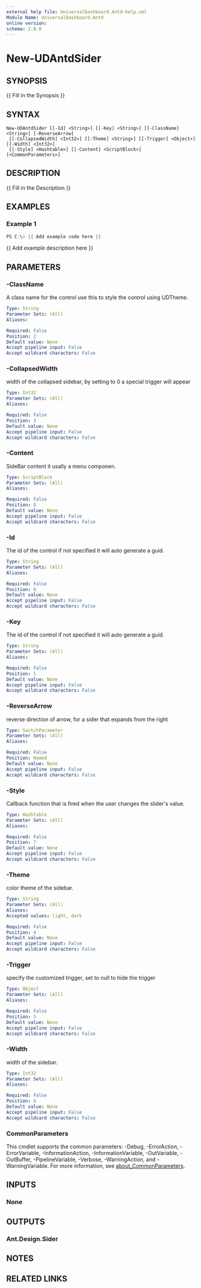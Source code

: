 ```yaml
---
external help file: UniversalDashboard.Antd-help.xml
Module Name: UniversalDashboard.Antd
online version:
schema: 2.0.0
---
```


# New-UDAntdSider

## SYNOPSIS
{{ Fill in the Synopsis }}

## SYNTAX

```
New-UDAntdSider [[-Id] <String>] [[-Key] <String>] [[-ClassName] <String>] [-ReverseArrow]
 [[-CollapsedWidth] <Int32>] [[-Theme] <String>] [[-Trigger] <Object>] [[-Width] <Int32>]
 [[-Style] <Hashtable>] [[-Content] <ScriptBlock>] [<CommonParameters>]
```

## DESCRIPTION
{{ Fill in the Description }}

## EXAMPLES

### Example 1
```powershell
PS C:\> {{ Add example code here }}
```

{{ Add example description here }}

## PARAMETERS

### -ClassName
A class name for the control use this to style the control using UDTheme.

```yaml
Type: String
Parameter Sets: (All)
Aliases:

Required: False
Position: 2
Default value: None
Accept pipeline input: False
Accept wildcard characters: False
```

### -CollapsedWidth
width of the collapsed sidebar, by setting to 0 a special trigger will appear

```yaml
Type: Int32
Parameter Sets: (All)
Aliases:

Required: False
Position: 3
Default value: None
Accept pipeline input: False
Accept wildcard characters: False
```

### -Content
SideBar content it usally a menu componen.

```yaml
Type: ScriptBlock
Parameter Sets: (All)
Aliases:

Required: False
Position: 8
Default value: None
Accept pipeline input: False
Accept wildcard characters: False
```

### -Id
The id of the control if not specified it will auto generate a guid.

```yaml
Type: String
Parameter Sets: (All)
Aliases:

Required: False
Position: 0
Default value: None
Accept pipeline input: False
Accept wildcard characters: False
```

### -Key
The id of the control if not specified it will auto generate a guid.

```yaml
Type: String
Parameter Sets: (All)
Aliases:

Required: False
Position: 1
Default value: None
Accept pipeline input: False
Accept wildcard characters: False
```

### -ReverseArrow
reverse direction of arrow, for a sider that expands from the right

```yaml
Type: SwitchParameter
Parameter Sets: (All)
Aliases:

Required: False
Position: Named
Default value: None
Accept pipeline input: False
Accept wildcard characters: False
```

### -Style
Callback function that is fired when the user changes the slider's value.

```yaml
Type: Hashtable
Parameter Sets: (All)
Aliases:

Required: False
Position: 7
Default value: None
Accept pipeline input: False
Accept wildcard characters: False
```

### -Theme
color theme of the sidebar.

```yaml
Type: String
Parameter Sets: (All)
Aliases:
Accepted values: light, dark

Required: False
Position: 4
Default value: None
Accept pipeline input: False
Accept wildcard characters: False
```

### -Trigger
specify the customized trigger, set to null to hide the trigger

```yaml
Type: Object
Parameter Sets: (All)
Aliases:

Required: False
Position: 5
Default value: None
Accept pipeline input: False
Accept wildcard characters: False
```

### -Width
width of the sidebar.

```yaml
Type: Int32
Parameter Sets: (All)
Aliases:

Required: False
Position: 6
Default value: None
Accept pipeline input: False
Accept wildcard characters: False
```

### CommonParameters
This cmdlet supports the common parameters: -Debug, -ErrorAction, -ErrorVariable, -InformationAction, -InformationVariable, -OutVariable, -OutBuffer, -PipelineVariable, -Verbose, -WarningAction, and -WarningVariable. For more information, see [about_CommonParameters](http://go.microsoft.com/fwlink/?LinkID=113216).

## INPUTS

### None

## OUTPUTS

### Ant.Design.Sider

## NOTES

## RELATED LINKS
